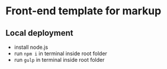 # Front-end template for markup

## Local deployment

- install node.js
- run `npm i` in terminal inside root folder
- run `gulp` in terminal inside root folder
